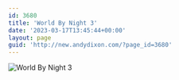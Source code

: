 ```yaml
---
id: 3680
title: 'World By Night 3'
date: '2023-03-17T13:45:44+00:00'
layout: page
guid: 'http://new.andydixon.com/?page_id=3680'
---
```


![World By Night 3](https://i0.wp.com/assets.g8x2.ldn.idrivee2-23.com/posters/World%20By%20Night%203%2001.jpg?w=1200&ssl=1 "World By Night 3")